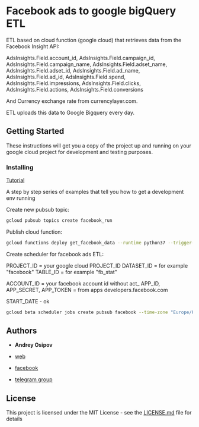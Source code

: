 # Facebook ads to google bigQuery ETL

ETL based on cloud function (google cloud) that retrieves data from the Facebook Insight API:

AdsInsights.Field.account_id,
AdsInsights.Field.campaign_id,
AdsInsights.Field.campaign_name,
AdsInsights.Field.adset_name,
AdsInsights.Field.adset_id,
AdsInsights.Field.ad_name,
AdsInsights.Field.ad_id,
AdsInsights.Field.spend,
AdsInsights.Field.impressions,
AdsInsights.Field.clicks,
AdsInsights.Field.actions,
AdsInsights.Field.conversions

And Currency exchange rate from currencylayer.com.

ETL uploads this data to Google Bigquery every day.



## Getting Started

These instructions will get you a copy of the project up and running on your google cloud project for development and testing purposes.


### Installing

[Tutorial](https://medium.com/@snegir/writing-your-data-connector-from-facebook-ads-to-google-bigquery-670caeff8262?sk=ddd9d903a488864428b51f3e00423a40)

A step by step series of examples that tell you how to get a development env running

Create new pubsub topic:

```bash
gcloud pubsub topics create facebook_run
```

Publish cloud function:

```bash
gcloud functions deploy get_facebook_data --runtime python37 --trigger-topic facebook_run --timeout=540 --memory=2048MB
```

Create scheduler for facebook ads ETL:

PROJECT_ID = your google cloud PROJECT_ID
DATASET_ID = for example "facebook"
TABLE_ID = for example "fb_stat"

ACCOUNT_ID = your facebook account id without act_
APP_ID, APP_SECRET, APP_TOKEN = from apps developers.facebook.com

START_DATE - ok
```bash
gcloud beta scheduler jobs create pubsub facebook --time-zone "Europe/Kiev" --schedule "0 5 * * *" --topic facebook_run --message-body "get_facebook" --attributes project_id=PROJECT_ID,dataset_id=DATASET_ID,table_id=TABLE_ID,account_id=ACCOUNT_ID,app_id=APP_ID,app_secret=APP_SECRET,access_token=ACCESS_TOKEN,start_date=START_DATE
```


## Authors

* **Andrey Osipov**

* [web](https://web-analytics.me/)
* [facebook](https://www.facebook.com/andrey.osipov)
* [telegram group](https://t.me/firebase_app_web_bigquery)


## License

This project is licensed under the MIT License - see the [LICENSE.md](LICENSE.md) file for details
